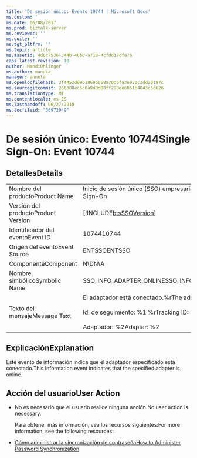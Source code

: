 ```yaml
---
title: 'De sesión único: Evento 10744 | Microsoft Docs'
ms.custom: ''
ms.date: 06/08/2017
ms.prod: biztalk-server
ms.reviewer: ''
ms.suite: ''
ms.tgt_pltfrm: ''
ms.topic: article
ms.assetid: 4d6c7536-344b-46b0-a718-4cfdd17cfa7a
caps.latest.revision: 10
author: MandiOhlinger
ms.author: mandia
manager: anneta
ms.openlocfilehash: 3f4452d99b1869b058a70d6fa3e020c2dd26197c
ms.sourcegitcommit: 266308ec5c6a9d8d80ff298ee6051b4843c5d626
ms.translationtype: MT
ms.contentlocale: es-ES
ms.lasthandoff: 06/27/2018
ms.locfileid: "36972949"
---
```

# <a name="single-sign-on-event-10744"></a><span data-ttu-id="f7155-102">De sesión único: Evento 10744</span><span class="sxs-lookup"><span data-stu-id="f7155-102">Single Sign-On: Event 10744</span></span>
## <a name="details"></a><span data-ttu-id="f7155-103">Detalles</span><span class="sxs-lookup"><span data-stu-id="f7155-103">Details</span></span>  

|                 |                                                                                |
|-----------------|--------------------------------------------------------------------------------|
|  <span data-ttu-id="f7155-104">Nombre del producto</span><span class="sxs-lookup"><span data-stu-id="f7155-104">Product Name</span></span>   |                           <span data-ttu-id="f7155-105">Inicio de sesión único (SSO) empresarial</span><span class="sxs-lookup"><span data-stu-id="f7155-105">Enterprise Single Sign-On</span></span>                            |
| <span data-ttu-id="f7155-106">Versión del producto</span><span class="sxs-lookup"><span data-stu-id="f7155-106">Product Version</span></span> |           [!INCLUDE[btsSSOVersion](../includes/btsssoversion-md.md)]           |
|    <span data-ttu-id="f7155-107">Identificador del evento</span><span class="sxs-lookup"><span data-stu-id="f7155-107">Event ID</span></span>     |                                     <span data-ttu-id="f7155-108">10744</span><span class="sxs-lookup"><span data-stu-id="f7155-108">10744</span></span>                                      |
|  <span data-ttu-id="f7155-109">Origen del evento</span><span class="sxs-lookup"><span data-stu-id="f7155-109">Event Source</span></span>   |                                     <span data-ttu-id="f7155-110">ENTSSO</span><span class="sxs-lookup"><span data-stu-id="f7155-110">ENTSSO</span></span>                                     |
|    <span data-ttu-id="f7155-111">Componente</span><span class="sxs-lookup"><span data-stu-id="f7155-111">Component</span></span>    |                                      <span data-ttu-id="f7155-112">N\D</span><span class="sxs-lookup"><span data-stu-id="f7155-112">N\A</span></span>                                       |
|  <span data-ttu-id="f7155-113">Nombre simbólico</span><span class="sxs-lookup"><span data-stu-id="f7155-113">Symbolic Name</span></span>  |                            <span data-ttu-id="f7155-114">SSO_INFO_ADAPTER_ONLINE</span><span class="sxs-lookup"><span data-stu-id="f7155-114">SSO_INFO_ADAPTER_ONLINE</span></span>                             |
|  <span data-ttu-id="f7155-115">Texto del mensaje</span><span class="sxs-lookup"><span data-stu-id="f7155-115">Message Text</span></span>   | <span data-ttu-id="f7155-116">El adaptador está conectado.%r</span><span class="sxs-lookup"><span data-stu-id="f7155-116">The adapter is online.%r</span></span><br /><br /> <span data-ttu-id="f7155-117">Id. de seguimiento: %1 %r</span><span class="sxs-lookup"><span data-stu-id="f7155-117">Tracking ID: %1%r</span></span><br /><br /> <span data-ttu-id="f7155-118">Adaptador: %2</span><span class="sxs-lookup"><span data-stu-id="f7155-118">Adapter: %2</span></span> |

## <a name="explanation"></a><span data-ttu-id="f7155-119">Explicación</span><span class="sxs-lookup"><span data-stu-id="f7155-119">Explanation</span></span>  
 <span data-ttu-id="f7155-120">Este evento de información indica que el adaptador especificado está conectado.</span><span class="sxs-lookup"><span data-stu-id="f7155-120">This Information event indicates that the specified adapter is online.</span></span>  

## <a name="user-action"></a><span data-ttu-id="f7155-121">Acción del usuario</span><span class="sxs-lookup"><span data-stu-id="f7155-121">User Action</span></span>  

- <span data-ttu-id="f7155-122">No es necesario que el usuario realice ninguna acción.</span><span class="sxs-lookup"><span data-stu-id="f7155-122">No user action is necessary.</span></span>  

  <span data-ttu-id="f7155-123">Para obtener más información, vea los recursos siguientes:</span><span class="sxs-lookup"><span data-stu-id="f7155-123">For more information, see the following resources:</span></span>  

- [<span data-ttu-id="f7155-124">Cómo administrar la sincronización de contraseña</span><span class="sxs-lookup"><span data-stu-id="f7155-124">How to Administer Password Synchronization</span></span>](../core/how-to-administer-password-synchronization.md)
